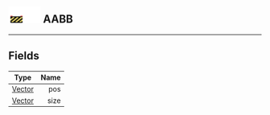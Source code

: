 ## <img src="../../.gitbook/assets/unknown.png" width="32" height="32" /><img src="../../.gitbook/assets/base.png" width="32" height="32" /> AABB


------
## Fields

| Type   | Name |
| ------ | ---: |
| [Vector](../vector/README.md) | pos |
| [Vector](../vector/README.md) | size |

